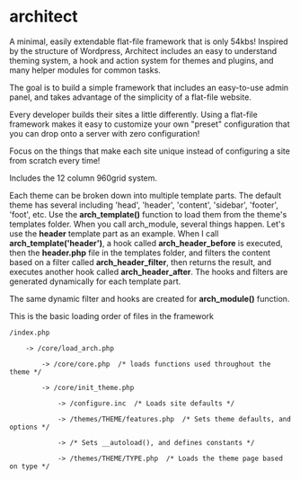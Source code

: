 architect
============

A minimal, easily extendable flat-file framework that is only 54kbs! 
Inspired by the structure of Wordpress, Architect includes an easy to understand theming system, a hook and action system for themes and plugins, and many helper modules for common tasks.

The goal is to build a simple framework that includes an easy-to-use admin panel, and takes advantage of the simplicity of a flat-file website.

Every developer builds their sites a little differently. Using a flat-file framework makes it easy to customize your own "preset" configuration that you can drop onto a server with zero configuration! 

Focus on the things that make each site unique instead of configuring a site from scratch every time!

Includes the 12 column 960grid system.

Each theme can be broken down into multiple template parts. The default theme has several including 'head', 'header', 'content', 'sidebar', 'footer', 'foot', etc. Use the **arch_template()** function to load them from the theme's templates folder. When you call arch_module, several things happen. Let's use the **header** template part as an example. When I call **arch_template('header')**, a hook called **arch_header_before** is executed, then the **header.php** file in the templates folder, and filters the content based on a filter called **arch_header_filter**, then returns the result, and executes another hook called **arch_header_after**. The hooks and filters are generated dynamically for each template part.

The same dynamic filter and hooks are created for **arch_module()** function.

This is the basic loading order of files in the framework

	/index.php
	
		-> /core/load_arch.php
		
			-> /core/core.php  /* loads functions used throughout the theme */
			
			-> /core/init_theme.php
			
				-> /configure.inc  /* Loads site defaults */
			
				-> /themes/THEME/features.php  /* Sets theme defaults, and options */
				
				-> /* Sets __autoload(), and defines constants */
				
				-> /themes/THEME/TYPE.php  /* Loads the theme page based on type */
		
			
			
		
